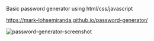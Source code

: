 Basic password generator using html/css/javascript


https://mark-lohsemiranda.github.io/password-generator/


![password-generator-screenshot](https://user-images.githubusercontent.com/83737312/133911806-d817e118-32f3-4636-b6bf-09f47fc04ac8.png)